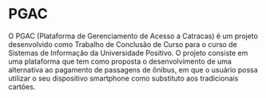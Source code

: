 # PGAC

O PGAC (Plataforma de Gerenciamento de Acesso a Catracas) é um projeto desenvolvido como Trabalho de Conclusão de Curso para o curso de Sistemas de Informação da Universidade Positivo. O projeto consiste em uma plataforma que tem como proposta o desenvolvimento de uma alternativa ao pagamento de passagens de ônibus, em que o usuário possa utilizar o seu dispositivo smartphone como substituto aos tradicionais cartões. 
